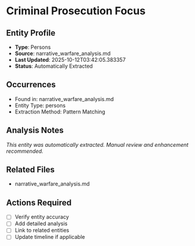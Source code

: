 # Criminal Prosecution Focus

## Entity Profile
- **Type**: Persons
- **Source**: narrative_warfare_analysis.md
- **Last Updated**: 2025-10-12T03:42:05.383357
- **Status**: Automatically Extracted

## Occurrences
- Found in: narrative_warfare_analysis.md
- Entity Type: persons
- Extraction Method: Pattern Matching

## Analysis Notes
*This entity was automatically extracted. Manual review and enhancement recommended.*

## Related Files
- narrative_warfare_analysis.md

## Actions Required
- [ ] Verify entity accuracy
- [ ] Add detailed analysis
- [ ] Link to related entities
- [ ] Update timeline if applicable

